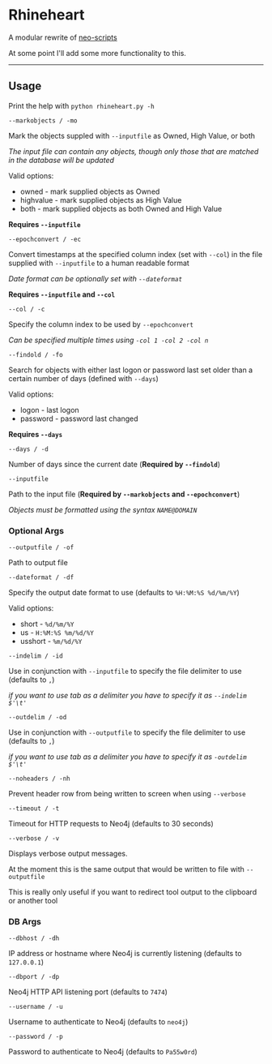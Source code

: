 # Rhineheart

A modular rewrite of [neo-scripts](https://github.com/sysophost/neo-scripts)

At some point I'll add some more functionality to this.

---

## Usage

Print the help with `python rhineheart.py -h`

`--markobjects / -mo`

Mark the objects suppled with `--inputfile` as Owned, High Value, or both

*The input file can contain any objects, though only those that are matched in the database will be updated*

Valid options:

* owned - mark supplied objects as Owned
* highvalue - mark supplied objects as High Value
* both - mark supplied objects as both Owned and High Value

**Requires `--inputfile`**

`--epochconvert / -ec`

Convert timestamps at the specified column index (set with `--col`) in the file supplied with `--inputfile` to a human readable format

*Date format can be optionally set with `--dateformat`*

**Requires `--inputfile` and `--col`**

`--col / -c`

Specify the column index to be used by `--epochconvert`

*Can be specified multiple times using `-col 1 -col 2 -col n`*

`--findold / -fo`

Search for objects with either last logon or password last set older than a certain number of days (defined with `--days`)

Valid options:

* logon - last logon
* password - password last changed

**Requires `--days`**

`--days / -d`

Number of days since the current date (**Required by `--findold`**)

`--inputfile`

Path to the input file (**Required by `--markobjects` and `--epochconvert`**)

*Objects must be formatted using the syntax `NAME@DOMAIN`*

### Optional Args

`--outputfile / -of`

Path to output file

`--dateformat / -df`

Specify the output date format to use (defaults to `%H:%M:%S %d/%m/%Y`)

Valid options:

* short - `%d/%m/%Y`
* us - `H:%M:%S %m/%d/%Y`
* usshort - `%m/%d/%Y`

`--indelim / -id`

Use in conjunction with `--inputfile` to specify the file delimiter to use (defaults to `,`)

*if you want to use tab as a delimiter you have to specify it as `--indelim $'\t'`*

`--outdelim / -od`

Use in conjunction with `--outputfile` to specify the file delimiter to use (defaults to `,`)

*if you want to use tab as a delimiter you have to specify it as `-outdelim $'\t'`*

`--noheaders / -nh`

Prevent header row from being written to screen when using `--verbose`

`--timeout / -t`

Timeout for HTTP requests to Neo4j (defaults to 30 seconds)

`--verbose / -v`

Displays verbose output messages.

At the moment this is the same output that would be written to file with `--outputfile`

This is really only useful if you want to redirect tool output to the clipboard or another tool

### DB Args

`--dbhost / -dh`

IP address or hostname where Neo4j is currently listening (defaults to `127.0.0.1`)

`--dbport / -dp`

Neo4j HTTP API listening port (defaults to `7474`)

`--username / -u`

Username to authenticate to Neo4j (defaults to `neo4j`)

`--password / -p`

Password to authenticate to Neo4j (defaults to `Pa55w0rd`)
